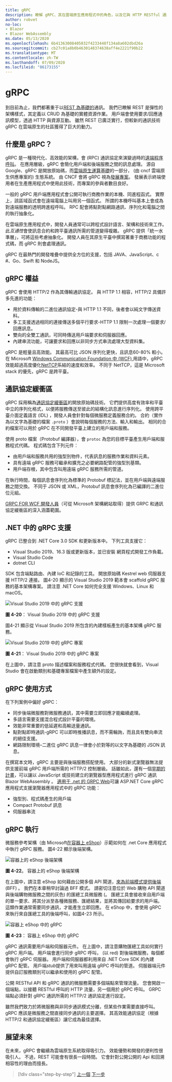 ```yaml
---
title: gRPC
description: 瞭解 gRPC、其在雲端原生應用程式中的角色，以及它與 HTTP RESTful 通訊有何不同。
author: robvet
no-loc:
- Blazor
- Blazor WebAssembly
ms.date: 05/13/2020
ms.openlocfilehash: 6b41363008405032f4233448f134a8a602dbd26a
ms.sourcegitcommit: cb27c01a8b0b4630148374638aff4e2221f90b22
ms.translationtype: MT
ms.contentlocale: zh-TW
ms.lasthandoff: 07/09/2020
ms.locfileid: "86173155"
---
```

# <a name="grpc"></a>gRPC

到目前為止，我們都著重于以[REST 為基礎的](https://docs.microsoft.com/azure/architecture/best-practices/api-design)通訊。 我們已瞭解 REST 是彈性的架構樣式，其定義以 CRUD 為基礎的實體資源作業。 用戶端會使用要求/回應通訊模型，透過 HTTP 與資源互動。 雖然 REST 已廣泛實行，但較新的通訊技術 gRPC 在雲端原生的社區獲得了巨大的動力。

## <a name="what-is-grpc"></a>什麼是 gRPC？

gRPC 是一種現代化、高效能的架構，會 (RPC) 通訊協定來演變過時的[遠端程序呼叫](https://en.wikipedia.org/wiki/Remote_procedure_call)。 在應用層級，gRPC 會簡化用戶端和後端服務之間的訊息處理。 源自 Google、gRPC 是開放原始碼，而[雲端原生運算基礎](https://www.cncf.io/)的一部分， (由 cncf 雲端原生供應專案的) 生態系統。 由 CNCF 會將 gRPC 視為[發展專案](https://github.com/cncf/toc/blob/master/process/graduation_criteria.adoc)。 發展表示終端使用者在生產應用程式中使用此技術，而專案的參與者數目良好。

一般的 gRPC 用戶端應用程式會公開可執行商務作業的本機、同進程函式。 實際上，該區域函式會在遠端電腦上叫用另一個函式。 所謂的本機呼叫基本上會成為對遠端服務的透明跨進程呼叫。 RPC 配會將點對點網路通訊、序列化和電腦之間的執行抽象化。

在雲端原生應用程式中，開發人員通常可以跨程式設計語言、架構和技術來工作。 此*互通性*會使訊息合約和跨平臺通訊所需的管道變得複雜。  gRPC 提供「統一水準層」，可將這些考慮抽象化。 開發人員在其原生平臺中撰寫著重于商務功能的程式碼，而 gRPC 則會處理通訊。

gRPC 在最熱門的開發堆疊中提供全方位的支援，包括 JAVA、JavaScript、c #、Go、Swift 和 NodeJS。

## <a name="grpc-benefits"></a>gRPC 權益

gRPC 會使用 HTTP/2 作為其傳輸通訊協定。 與 HTTP 1.1 相容，HTTP/2 具備許多先進的功能：

- 用於資料傳輸的二進位通訊協定-與 HTTP 1.1 不同，後者會以純文字傳送資料。
- 多工支援透過相同的連接傳送多個平行要求-HTTP 1.1 限制一次處理一個要求/回應訊息。
- 雙向的全雙工通訊，可同時傳送用戶端要求和伺服器回應。
- 內建串流功能，可讓要求和回應以非同步方式串流處理大型資料集。

gRPC 是輕量且高效能。 其最高可比 JSON 序列化更快，且訊息60-80% 較小。 在 Microsoft [Windows Communication Foundation 中 (WCF) ](https://docs.microsoft.com/dotnet/framework/wcf/whats-wcf)用語中，gRPC 效能超過高度優化[NetTCP](https://docs.microsoft.com/dotnet/api/system.servicemodel.nettcpbinding?view=netframework-4.8)系結的速度和效率。 不同于 NetTCP，這是 Microsoft stack 的優先，gRPC 是跨平臺。

## <a name="protocol-buffers"></a>通訊協定緩衝區

gRPC 採用稱為[通訊協定緩衝區](https://developers.google.com/protocol-buffers/docs/overview)的開放原始碼技術。 它們提供高度有效率和平臺中立的序列化格式，以便將服務傳送至彼此的結構化訊息進行序列化。 使用跨平臺介面定義語言 (IDL) ，開發人員會針對每個微服務定義服務合約。 合約（實作為以文字為基礎的檔案 `.proto` ）會說明每個服務的方法、輸入和輸出。 相同的合約檔案可以用於 gRPC 在不同開發平臺上建立的用戶端和服務。

使用 proto 檔案（Protobuf 編譯器），會 `protoc` 為您的目標平臺產生用戶端和服務程式代碼。 程式碼包含下列元件：

- 由用戶端和服務共用的強型別物件，代表訊息的服務作業和資料元素。
- 具有遠端 gRPC 服務可繼承和擴充之必要網路配管的強型別基類。
- 用戶端存根，其中包含叫用遠端 gRPC 服務所需的管道。

在執行時間，每個訊息會序列化為標準的 Protobuf 標記法，並在用戶端與遠端服務之間交換。 不同于 JSON 或 XML，Protobuf 訊息會序列化為已編譯的二進位位元組。

[GRPC FOR WCF 開發人員](https://docs.microsoft.com/dotnet/architecture/grpc-for-wcf-developers/)（可從 Microsoft 架構網站取得）提供 GRPC 和通訊協定緩衝區的深入涵蓋範圍。

## <a name="grpc-support-in-net"></a>.NET 中的 gRPC 支援

gRPC 已整合到 .NET Core 3.0 SDK 和更新版本中。 下列工具支援它：

- Visual Studio 2019、16.3 版或更新版本，並已安裝 網頁程式開發工作負載。
- Visual Studio Code
- dotnet CLI

SDK 包含端點路由、內建 IoC 和記錄的工具。 開放原始碼 Kestrel web 伺服器支援 HTTP/2 連接。 圖4-20 顯示的 Visual Studio 2019 範本會 scaffold gRPC 服務的基本架構專案。 請注意 .NET Core 如何完全支援 Windows、Linux 和 macOS。

![Visual Studio 2019 中的 gRPC 支援](./media/visual-studio-2019-grpc-template.png)

**圖 4-20**： Visual Studio 2019 中的 gRPC 支援
  
圖4-21 顯示從 Visual Studio 2019 所包含的內建樣板產生的基本架構 gRPC 服務。  

![Visual Studio 2019 中的 gRPC 專案](./media/grpc-project.png  )

**圖 4-21**： Visual Studio 2019 中的 gRPC 專案

在上圖中，請注意 proto 描述檔案和服務程式代碼。 您很快就會看到，Visual Studio 會在啟動類別和基礎專案檔案中產生額外的設定。

## <a name="grpc-usage"></a>gRPC 使用方式

在下列案例中偏好 gRPC：

- 同步後端微服務對微服務通訊，其中需要立即回應才能繼續處理。
- 多語言需要支援混合程式設計平臺的環境。
- 效能非常重要的低延遲和高輸送量通訊。
- 點對點即時通訊-gRPC 可以即時推播訊息，而不需輪詢，而且具有雙向串流的絕佳支援。
- 網路限制環境–二進位 gRPC 訊息一律會小於對等的以文字為基礎的 JSON 訊息。

在撰寫本文時，gRPC 主要是與後端服務搭配使用。 大部分的新式瀏覽器無法提供支援前端 gRPC 用戶端所需的 HTTP/2 控制層級。 話雖如此，還有一個[早期的計畫](https://devblogs.microsoft.com/aspnet/grpc-web-experiment/)，可以讓以 JavaScript 或技術建立的瀏覽器型應用程式進行 gRPC 通訊 Blazor WebAssembly 。 [適用于 .net 的 GRPC Web](https://github.com/grpc/grpc/blob/master/doc/PROTOCOL-WEB.md)可讓 ASP.NET Core gRPC 應用程式支援瀏覽器應用程式中的 gRPC 功能：

- 強型別、程式碼產生的用戶端
- Compact Protobuf 訊息
- 伺服器串流

## <a name="grpc-implementation"></a>gRPC 執行

微服務參考架構（由 Microsoft[在容器上 eShop](https://github.com/dotnet-architecture/eShopOnContainers)）示範如何在 .net Core 應用程式中執行 gRPC 服務。 圖4-22 顯示後端架構。

![容器上的 eShop 後端架構](./media/eshop-with-aggregators.png)

**圖 4-22**。 容器上的 eShop 後端架構

在上圖中，請注意 eShop 如何藉由公開多個 API 閘道，[來為前端模式提供後端](https://docs.microsoft.com/azure/architecture/patterns/backends-for-frontends) (BFF) 。 我們在本章稍早討論過 BFF 模式。 請密切注意位於 Web 購物 API 閘道與後端購物微服務之間的灰色) 的匯總工具微服務 (。 匯總工具會接收來自用戶端的單一要求、將其分派至各種微服務、匯總結果，並將其傳回給要求的用戶端。 這類作業通常需要同步通訊，才能產生立即回應。 在 eShop 中，會使用 gRPC 來執行來自匯總工具的後端呼叫，如圖4-23 所示。

![容器上 eShop 中的 gRPC](./media/grpc-implementation.png)

**圖 4-23**： 容器上 eShop 中的 gRPC

gRPC 通訊需要用戶端和伺服器元件。 在上圖中，請注意購物匯總工具如何實行 gRPC 用戶端。 用戶端會進行同步 gRPC 呼叫， (以 red) 對後端微服務，每個都會執行 gRPC 伺服器。 用戶端和伺服器都利用來自 .NET Core SDK 的內建 gRPC 配管。 用戶端*stub*提供了用來叫用遠端 gRPC 呼叫的管道。 伺服器端元件提供自訂服務類別可以繼承和使用的 gRPC 配管。

公開 RESTful API 和 gRPC 通訊的微服務需要多個端點來管理流量。 您會開啟一個端點，以接聽 RESTful 呼叫的 HTTP 流量，另一個用於 gRPC 呼叫。 GRPC 端點必須針對 gRPC 通訊所需的 HTTP/2 通訊協定進行設定。

雖然我們致力於將微服務與非同步通訊模式分離，但某些作業需要直接呼叫。 gRPC 應該是微服務之間直接同步通訊的主要選擇。 其高效能通訊協定（根據 HTTP/2 和通訊協定緩衝區）讓它成為最佳選擇。

## <a name="looking-ahead"></a>展望未來

在未來，gRPC 會繼續為雲端原生系統取得吸引力。 效能優勢和開發的便利性很吸引人。 不過，REST 可能會有很長一段時間。 它會針對公開公開的 Api 和回溯相容性的理由而擅長。

>[!div class="step-by-step"]
>[上一個](service-to-service-communication.md) 
>[下一步](service-mesh-communication-infrastructure.md)
